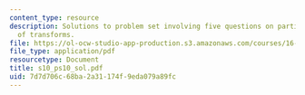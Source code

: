 ```yaml
---
content_type: resource
description: Solutions to problem set involving five questions on partial fraction
  of transforms.
file: https://ol-ocw-studio-app-production.s3.amazonaws.com/courses/16-01-unified-engineering-i-ii-iii-iv-fall-2005-spring-2006/7d7d706c68ba2a31174f9eda079a89fc_s10_ps10_sol.pdf
file_type: application/pdf
resourcetype: Document
title: s10_ps10_sol.pdf
uid: 7d7d706c-68ba-2a31-174f-9eda079a89fc
---
```

